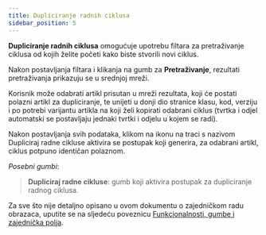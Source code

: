 ```yaml
---
title: Dupliciranje radnih ciklusa
sidebar_position: 5
---
```


**Dupliciranje radnih ciklusa** omogućuje upotrebu filtara za pretraživanje ciklusa od kojih želite početi kako biste stvorili novi ciklus.

Nakon postavljanja filtara i klikanja na gumb za **Pretraživanje**, rezultati pretraživanja prikazuju se u srednjoj mreži.

Korisnik može odabrati artikl prisutan u mreži rezultata, koji će postati polazni artikl za dupliciranje, te unijeti u donji dio stranice klasu, kod, verziju i po potrebi varijantu artikla na koji želi kopirati odabrani ciklus (tvrtka i odjel automatski se postavljaju jednaki tvrtki i odjelu u kojem se radi).

Nakon postavljanja svih podataka, klikom na ikonu na traci s nazivom Dupliciraj radne cikluse aktivira se postupak koji generira, za odabrani artikl, ciklus potpuno identičan polaznom.

*Posebni gumbi*:

> **Dupliciraj radne cikluse**: gumb koji aktivira postupak za dupliciranje radnog ciklusa.

Za sve što nije detaljno opisano u ovom dokumentu o zajedničkom radu obrazaca, uputite se na sljedeću poveznicu [Funkcionalnosti, gumbe i zajednička polja](/docs/guide/common).
